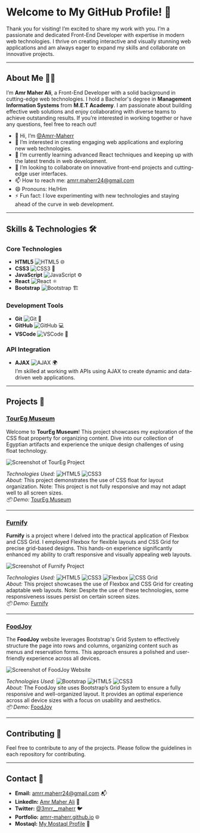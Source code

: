 # Welcome to My GitHub Profile! 👋

Thank you for visiting! I’m excited to share my work with you. I’m a passionate and dedicated Front-End Developer with expertise in modern web technologies. I thrive on creating interactive and visually stunning web applications and am always eager to expand my skills and collaborate on innovative projects.

---

## About Me 🧑‍💻

I’m **Amr Maher Ali**, a Front-End Developer with a solid background in cutting-edge web technologies. I hold a Bachelor's degree in **Management Information Systems** from **M.E.T Academy**. I am passionate about building effective web solutions and enjoy collaborating with diverse teams to achieve outstanding results. If you’re interested in working together or have any questions, feel free to reach out!

- 👋 Hi, I’m [@Amrr-Maherr](https://github.com/Amrr-Maherr)
- 👀 I’m interested in creating engaging web applications and exploring new web technologies.
- 🌱 I’m currently learning advanced React techniques and keeping up with the latest trends in web development.
- 💞️ I’m looking to collaborate on innovative front-end projects and cutting-edge user interfaces.
- 📫 How to reach me: [amrr.maherr24@gmail.com](mailto:amrr.maherr24@gmail.com)
- 😄 Pronouns: He/Him
- ⚡ Fun fact: I love experimenting with new technologies and staying ahead of the curve in web development.

---

## Skills & Technologies 🛠️

### Core Technologies

- **HTML5** ![HTML5](https://img.shields.io/badge/HTML5-E34F26?style=flat&logo=html5&logoColor=white) 🌐
- **CSS3** ![CSS3](https://img.shields.io/badge/CSS3-1572B6?style=flat&logo=css3&logoColor=white) 🎨
- **JavaScript** ![JavaScript](https://img.shields.io/badge/JavaScript-F7DF1E?style=flat&logo=javascript&logoColor=black) ⚙️
- **React** ![React](https://img.shields.io/badge/React-61DAFB?style=flat&logo=react&logoColor=black) ⚛️
- **Bootstrap** ![Bootstrap](https://img.shields.io/badge/Bootstrap-563D7C?style=flat&logo=bootstrap&logoColor=white) 🏗️

### Development Tools

- **Git** ![Git](https://img.shields.io/badge/Git-F05032?style=flat&logo=git&logoColor=white) 🔧
- **GitHub** ![GitHub](https://img.shields.io/badge/GitHub-181717?style=flat&logo=github&logoColor=white) 💻
- **VSCode** ![VSCode](https://img.shields.io/badge/VSCode-007ACC?style=flat&logo=visualstudiocode&logoColor=white) 📝

### API Integration

- **AJAX** ![AJAX](https://img.shields.io/badge/AJAX-0091D5?style=flat&logo=ajax&logoColor=white) 🌍  
  I’m skilled at working with APIs using AJAX to create dynamic and data-driven web applications.

---

## Projects 🚀

### [TourEg Museum](https://amrr-maherr.github.io/TourEg/)

Welcome to **TourEg Museum**! This project showcases my exploration of the CSS float property for organizing content. Dive into our collection of Egyptian artifacts and experience the unique design challenges of using float technology.

![Screenshot of TourEg Project](https://github.com/Amrr-Maherr/TourEg/blob/master/readme-images/TourEg%20and%204%20more%20pages%20-%20Personal%20-%20Microsoft%E2%80%8B%20Edge%208_18_2024%207_01_57%20PM.png?raw=true)

*Technologies Used:* ![HTML5](https://img.shields.io/badge/HTML5-E34F26?style=flat&logo=html5&logoColor=white) ![CSS3](https://img.shields.io/badge/CSS3-1572B6?style=flat&logo=css3&logoColor=white)  
*About:* This project demonstrates the use of CSS float for layout organization. Note: This project is not fully responsive and may not adapt well to all screen sizes.  
*📦 Demo:* [TourEg Museum](https://amrr-maherr.github.io/TourEg/)

---

### [Furnify](https://amrr-maherr.github.io/Furnify/)

**Furnify** is a project where I delved into the practical application of Flexbox and CSS Grid. I employed Flexbox for flexible layouts and CSS Grid for precise grid-based designs. This hands-on experience significantly enhanced my ability to craft responsive and visually appealing web layouts.

![Screenshot of Furnify Project](https://github.com/Amrr-Maherr/Furnify/blob/master/%D8%A5%D8%B6%D8%A7%D9%81%D8%A9%20%D9%85%D8%B4%D8%B1%D9%88%D8%B9%20_%20%D9%85%D8%B3%D8%AA%D9%82%D9%84%20and%204%20more%20pages%20-%20Personal%20-%20Microsoft%E2%80%8B%20Edge%208_15_2024%208_51_38%20PM.png?raw=true)

*Technologies Used:* ![HTML5](https://img.shields.io/badge/HTML5-E34F26?style=flat&logo=html5&logoColor=white) ![CSS3](https://img.shields.io/badge/CSS3-1572B6?style=flat&logo=css3&logoColor=white) ![Flexbox](https://img.shields.io/badge/Flexbox-000000?style=flat&logo=flexbox&logoColor=white) ![CSS Grid](https://img.shields.io/badge/CSS%20Grid-000000?style=flat&logo=css3&logoColor=white)  
*About:* This project showcases the use of Flexbox and CSS Grid for creating adaptable web layouts. Note: Despite the use of these technologies, some responsiveness issues persist on certain screen sizes.  
*📦 Demo:* [Furnify](https://amrr-maherr.github.io/Furnify/)

---

### [FoodJoy](https://amrr-maherr.github.io/FoodJoy/)

The **FoodJoy** website leverages Bootstrap's Grid System to effectively structure the page into rows and columns, organizing content such as menus and reservation forms. This approach ensures a polished and user-friendly experience across all devices.

![Screenshot of FoodJoy Website](https://github.com/Amrr-Maherr/FoodJoy/blob/master/FoodJoy%20and%206%20more%20pages%20-%20Personal%20-%20Microsoft%E2%80%8B%20Edge%208_15_2024%208_54_56%20PM.png?raw=true)

*Technologies Used:* ![Bootstrap](https://img.shields.io/badge/Bootstrap-563D7C?style=flat&logo=bootstrap&logoColor=white) ![HTML5](https://img.shields.io/badge/HTML5-E34F26?style=flat&logo=html5&logoColor=white) ![CSS3](https://img.shields.io/badge/CSS3-1572B6?style=flat&logo=css3&logoColor=white)  
*About:* The FoodJoy site uses Bootstrap’s Grid System to ensure a fully responsive and well-organized layout. It provides an optimal experience across all device sizes with a focus on usability and aesthetics.  
*📦 Demo:* [FoodJoy](https://amrr-maherr.github.io/FoodJoy/)

---

## Contributing 🤝

Feel free to contribute to any of the projects. Please follow the guidelines in each repository for contributing.

---

## Contact 📧

- **Email:** [amrr.maherr24@gmail.com](mailto:amrr.maherr24@gmail.com) 📬  
- **LinkedIn:** [Amr Maher Ali](https://www.linkedin.com/in/Amrr-Maherr) 💼  
- **Twitter:** [@3mrr__maherr](https://twitter.com/3mrr__maherr) 🐦  
- **Portfolio:** [amrr-maherr.github.io](https://amrr-maherr.github.io) 🌐  
- **Mostaql:** [My Mostaql Profile](https://mostaql.com/u/Amrr-Maherr) 👔
